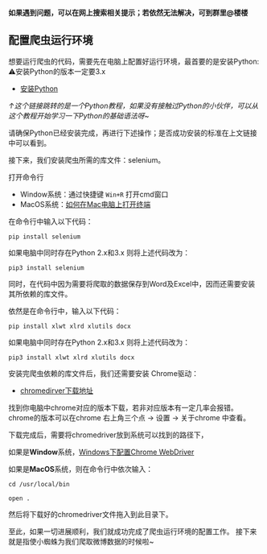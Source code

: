 **如果遇到问题，可以在网上搜索相关提示；若依然无法解决，可到群里@楼楼**

## 配置爬虫运行环境
想要运行爬虫的代码，需要先在电脑上配置好运行环境，最首要的是安装Python:
⚠️安装Python的版本一定要3.x

- [安装Python](https://www.liaoxuefeng.com/wiki/1016959663602400/1016959856222624)

*↑这个链接跳转的是一个Python教程，如果没有接触过Python的小伙伴，可以从这个教程开始学习一下Python的基础语法呀~*

请确保Python已经安装完成，再进行下述操作；是否成功安装的标准在上文链接中可以看到。

接下来，我们安装爬虫所需的库文件：selenium。

打开命令行

 - Window系统：通过快捷键 `Win+R` 打开cmd窗口
 - MacOS系统：[如何在Mac电脑上打开终端](https://zh.wikihow.com/%E5%9C%A8Mac%E7%94%B5%E8%84%91%E4%B8%8A%E6%89%93%E5%BC%80%E7%BB%88%E7%AB%AF)


在命令行中输入以下代码：

    pip install selenium

如果电脑中同时存在Python 2.x和3.x 则将上述代码改为：

    pip3 install selenium

同时，在代码中因为需要将爬取的数据保存到Word及Excel中，因而还需要安装其所依赖的库文件。

依然是在命令行中，输入以下代码：

    pip install xlwt xlrd xlutils docx

如果电脑中同时存在Python 2.x和3.x 则将上述代码改为：

    pip3 install xlwt xlrd xlutils docx


安装完爬虫依赖的库文件后，我们还需要安装 Chrome驱动：
- [chromedirver下载地址](http://npm.taobao.org/mirrors/chromedriver/)

找到你电脑中chrome对应的版本下载，若非对应版本有一定几率会报错。
chrome的版本可以在chrome 右上角三个点 -> 设置 -> 关于chrome 中查看。

下载完成后，需要将chromedriver放到系统可以找到的路径下，  

如果是**Window**系统，[Windows下配置Chrome WebDriver](https://blog.csdn.net/u013360850/article/details/54962248)

如果是**MacOS**系统，则在命令行中依次输入：

    cd /usr/local/bin

    open .

然后将下载好的chromedriver文件拖入到此目录下。

至此，如果一切进展顺利，我们就成功完成了爬虫运行环境的配置工作。
接下来就是指使小蜘蛛为我们爬取微博数据的时候啦~
